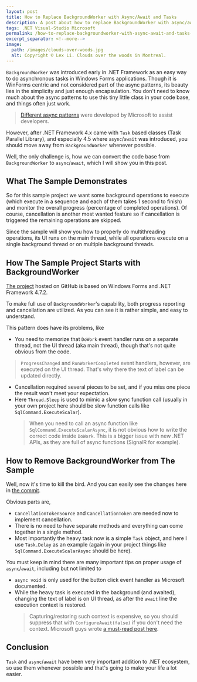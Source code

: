 ```yaml
---
layout: post
title: How to Replace BackgroundWorker with Async/Await and Tasks
description: A post about how to replace BackgroundWorker with async/await and tasks to make your code more readable and maintainable
tags: .NET Visual-Studio Microsoft
permalink: /how-to-replace-backgroundworker-with-async-await-and-tasks-80d7c8ed89dc
excerpt_separator: <!--more-->
image:
  path: /images/clouds-over-woods.jpg
  alt: Copyright © Lex Li. Clouds over the woods in Montreal.
---
```


`BackgroundWorker` was introduced early in .NET Framework as an easy way to do asynchronous tasks in Windows Forms applications. Though it is WinForms centric and not considered part of the async patterns, its beauty lies in the simplicity and just enough encapsulation. You don't need to know much about the async patterns to use this tiny little class in your code base, and things often just work.

> [Different async patterns](https://docs.microsoft.com/dotnet/standard/asynchronous-programming-patterns/interop-with-other-asynchronous-patterns-and-types) were developed by Microsoft to assist developers.

However, after .NET Framework 4.x came with `Task` based classes (Task Parallel Library), and especially 4.5 where `async`/`await` was introduced, you should move away from `BackgroundWorker` whenever possible.

Well, the only challenge is, how we can convert the code base from `BackgroundWorker` to `async`/`await`, which I will show you in this post.
<!--more-->

## What The Sample Demonstrates
So for this sample project we want some background operations to execute (which execute in a sequence and each of them takes 1 second to finish) and monitor the overall progress (percentage of completed operations). Of course, cancellation is another most wanted feature so if cancellation is triggered the remaining operations are skipped.

Since the sample will show you how to properly do multithreading operations, its UI runs on the main thread, while all operations execute on a single background thread or on multiple background threads.

## How The Sample Project Starts with BackgroundWorker
[The project](https://github.com/lextm/backgroundworker-sample/commit/d2ca2509e06cc7bdbe9492cb54c181cdd704e22e) hosted on GitHub is based on Windows Forms and .NET Framework 4.7.2.

To make full use of `BackgroundWorker`'s capability, both progress reporting and cancellation are utilized. As you can see it is rather simple, and easy to understand.

This pattern does have its problems, like

* You need to memorize that `DoWork` event handler runs on a separate thread, not the UI thread (aka main thread), though that's not quite obvious from the code.

> `ProgressChanged` and `RunWorkerCompleted` event handlers, however, are executed on the UI thread. That's why there the text of label can be updated directly.

* Cancellation required several pieces to be set, and if you miss one piece the result won't meet your expectation.
* Here `Thread.Sleep` is used to mimic a slow sync function call (usually in your own project here should be slow function calls like `SqlCommand.ExecuteScalar`).
  > When you need to call an async function like `SqlCommand.ExecuteScalarAsync`, it is not obvious how to write the correct code inside `DoWork`. This is a bigger issue with new .NET APIs, as they are full of async functions (SignalR for example).

## How to Remove BackgroundWorker from The Sample
Well, now it's time to kill the bird. And you can easily see the changes here in [the commit](https://github.com/lextm/backgroundworker-sample/commit/2e4cdf37c14b4e049407ea91db82dbefb125cc64).

Obvious parts are,

* `CancellationTokenSource` and `CancellationToken` are needed now to implement cancellation.
* There is no need to have separate methods and everything can come together in a single method.
* Most importantly the heavy task now is a simple `Task` object, and here I use `Task.Delay` as an example (again in your project things like `SqlCommand.ExecuteScalarAsync` should be here).

You must keep in mind there are many important tips on proper usage of `async`/`await`, including but not limited to

* `async void` is only used for the button click event handler as Microsoft documented.
* While the heavy task is executed in the background (and awaited), changing the text of label is on UI thread, as after the `await` line the execution context is restored.
  > Capturing/restoring such context is expensive, so you should suppress that with `ConfigureAwait(false)` if you don't need the context. Microsoft guys wrote [a must-read post here](https://devblogs.microsoft.com/dotnet/configureawait-faq/).

## Conclusion

`Task` and `async`/`await` have been very important addition to .NET ecosystem, so use them whenever possible and that's going to make your life a lot easier.
